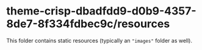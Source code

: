 # theme-crisp-dbadfdd9-d0b9-4357-8de7-8f334fdbec9c/resources

This folder contains static resources (typically an `"images"` folder as well).
